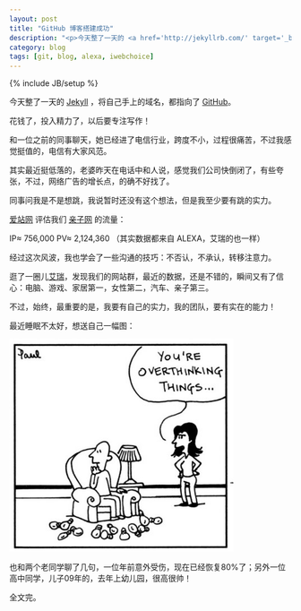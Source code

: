 ```yaml
---
layout: post
title: "GitHub 博客搭建成功"
description: "<p>今天整了一天的 <a href='http://jekyllrb.com/' target='_blank'>Jekyll</a> ，将自己手上的域名，都指向了 <a href='https://github.com/mojombo/jekyll' target='_blank'>GitHub</a>。</p><p>花钱了，投入精力了，以后要专注写作！</p><p>和一位之前的同事聊天，她已经进了电信行业，跨度不小，过程很痛苦，不过我感觉挺值的，电信有大家风范。</p><p>其实最近挺低落的，老婆昨天在电话中和人说，感觉我们公司快倒闭了，有些夸张，不过，网络广告的增长点，的确不好找了。</p><p>同事问我是不是想跳，我说暂时还没有这个想法，但是我至少要有跳的实力。</p>"
category: blog
tags: [git, blog, alexa, iwebchoice]
---
```

{% include JB/setup %}

今天整了一天的 [Jekyll](http://jekyllrb.com/) ，将自己手上的域名，都指向了 [GitHub](https://github.com/mojombo/jekyll)。

花钱了，投入精力了，以后要专注写作！

和一位之前的同事聊天，她已经进了电信行业，跨度不小，过程很痛苦，不过我感觉挺值的，电信有大家风范。

其实最近挺低落的，老婆昨天在电话中和人说，感觉我们公司快倒闭了，有些夸张，不过，网络广告的增长点，的确不好找了。

同事问我是不是想跳，我说暂时还没有这个想法，但是我至少要有跳的实力。

[爱站网](http://www.aizhan.com) 评估我们 [亲子网](http://www.pcbaby.com.cn) 的流量：

IP≈ 756,000 PV≈ 2,124,360 （其实数据都来自 ALEXA，艾瑞的也一样）

经过这次风波，我也学会了一些沟通的技巧：不否认，不承认，转移注意力。

逛了一圈儿[艾瑞](http://www.iwebchoice.com/Html/Class_34.shtml)，发现我们的网站群，最近的数据，还是不错的，瞬间又有了信心：电脑、游戏、家居第一，女性第二，汽车、亲子第三。

不过，始终，最重要的是，我要有自己的实力，我的团队，要有实在的能力！

最近睡眠不太好，想送自己一幅图：

![您想多了](/assets/images/2013/01/think-more.jpeg)

也和两个老同学聊了几句，一位年前意外受伤，现在已经恢复80%了；另外一位高中同学，儿子09年的，去年上幼儿园，很高很帅！

全文完。


